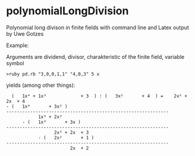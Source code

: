 # polynomialLongDivision
Polynomial long divison in finite fields with command line and Latex output by Uwe Gotzes 

Example:

Arguments are dividend, divisor, charakteristic of the finite field, variable symbol
```
>ruby pd.rb "3,0,0,1,1" "4,0,3" 5 x
```
yields (among other things):
```
  (   1x⁴ + 1x³             + 3  ) : (   3x²       + 4  ) =    2x² + 2x  + 4
- (   1x⁴       + 3x² )
-------------------------------------------------------------
            1x³ + 2x²
      - (   1x³       + 3x )
-------------------------------------------------------------
                  2x² + 2x  + 3
            - (   2x²       + 1 )
-------------------------------------------------------------
                        2x  + 2
```
